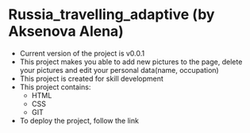 # Russia_travelling_adaptive (by Aksenova Alena)
* Сurrent version of the project is v0.0.1
* This project makes you able to add new pictures to the page, delete your pictures and edit your personal data(name, occupation)
* This project is created for skill development
* This project contains:
    * HTML
    * CSS
    * GIT 
* To deploy the project, follow the link 
